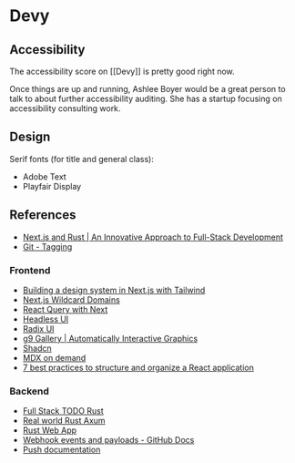 # Devy

## Accessibility

The accessibility score on [[Devy]] is pretty good right now.

Once things are up and running, Ashlee Boyer would be a great person to talk to about further accessibility auditing. She has a startup focusing on accessibility consulting work.

## Design

Serif fonts (for title and general class):
- Adobe Text
- Playfair Display

## References

- [Next.js and Rust | An Innovative Approach to Full-Stack Development](https://www.shuttle.rs/blog/2023/03/23/nextjs-and-rust)
- [Git - Tagging](https://git-scm.com/book/en/v2/Git-Basics-Tagging)
### Frontend

- [Building a design system in Next.js with Tailwind](https://www.youtube.com/watch?v=T-Zv73yZ_QI)
- [Next.js Wildcard Domains](https://www.smashingmagazine.com/2021/11/nextjs-wildcard-subdomains/)
- [React Query with Next](https://codevoweb.com/setup-react-query-in-nextjs-13-app-directory/)
- [Headless UI](https://headlessui.com/)
- [Radix UI](https://www.radix-ui.com/) 
- [g9 Gallery | Automatically Interactive Graphics](http://omrelli.ug/g9/gallery/)
- [Shadcn](https://ui.shadcn.com/)
- [MDX on demand](https://mdxjs.com/guides/mdx-on-demand/)
- [7 best practices to structure and organize a React application](https://scrimba.com/articles/react-project-structure/)

### Backend

- [Full Stack TODO Rust](https://github.com/brooks-builds/full-stack-todo-rust-course/blob/main/backend/rust/axum/project_solution/src/middleware/require_authentication.rs)
- [Real world Rust Axum](https://github.com/JoeyMckenzie/realworld-rust-axum-sqlx/tree/main)
- [Rust Web App](https://github.com/rust10x/rust-web-app)
- [Webhook events and payloads - GitHub Docs](https://docs.github.com/en/webhooks/webhook-events-and-payloads)
- [Push documentation](https://docs.github.com/en/webhooks-and-events/webhooks/webhook-events-and-payloads#push)
